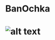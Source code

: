 # BanOchka
# ![alt text](https://cdn.discordapp.com/attachments/587016692081885230/646674481258954752/cZWRo4jX8x0.png)
